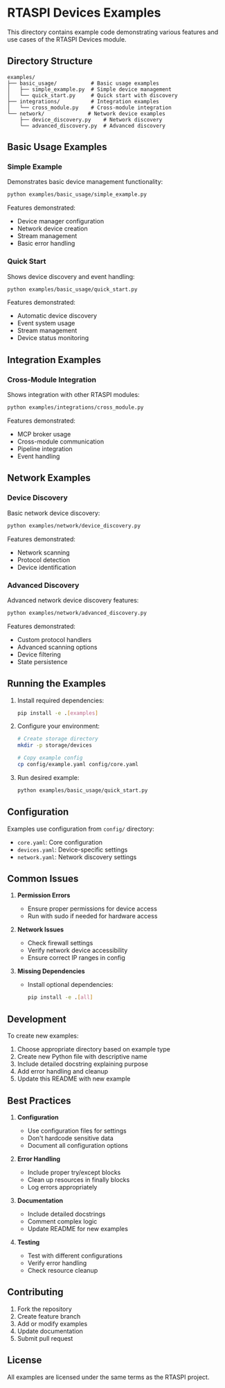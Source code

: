 # RTASPI Devices Examples

This directory contains example code demonstrating various features and use cases of the RTASPI Devices module.

## Directory Structure

```
examples/
├── basic_usage/           # Basic usage examples
│   ├── simple_example.py  # Simple device management
│   └── quick_start.py     # Quick start with discovery
├── integrations/          # Integration examples
│   └── cross_module.py    # Cross-module integration
└── network/              # Network device examples
    ├── device_discovery.py    # Network discovery
    └── advanced_discovery.py  # Advanced discovery
```

## Basic Usage Examples

### Simple Example

Demonstrates basic device management functionality:

```bash
python examples/basic_usage/simple_example.py
```

Features demonstrated:
- Device manager configuration
- Network device creation
- Stream management
- Basic error handling

### Quick Start

Shows device discovery and event handling:

```bash
python examples/basic_usage/quick_start.py
```

Features demonstrated:
- Automatic device discovery
- Event system usage
- Stream management
- Device status monitoring

## Integration Examples

### Cross-Module Integration

Shows integration with other RTASPI modules:

```bash
python examples/integrations/cross_module.py
```

Features demonstrated:
- MCP broker usage
- Cross-module communication
- Pipeline integration
- Event handling

## Network Examples

### Device Discovery

Basic network device discovery:

```bash
python examples/network/device_discovery.py
```

Features demonstrated:
- Network scanning
- Protocol detection
- Device identification

### Advanced Discovery

Advanced network device discovery features:

```bash
python examples/network/advanced_discovery.py
```

Features demonstrated:
- Custom protocol handlers
- Advanced scanning options
- Device filtering
- State persistence

## Running the Examples

1. Install required dependencies:
   ```bash
   pip install -e .[examples]
   ```

2. Configure your environment:
   ```bash
   # Create storage directory
   mkdir -p storage/devices

   # Copy example config
   cp config/example.yaml config/core.yaml
   ```

3. Run desired example:
   ```bash
   python examples/basic_usage/quick_start.py
   ```

## Configuration

Examples use configuration from `config/` directory:

- `core.yaml`: Core configuration
- `devices.yaml`: Device-specific settings
- `network.yaml`: Network discovery settings

## Common Issues

1. **Permission Errors**
   - Ensure proper permissions for device access
   - Run with sudo if needed for hardware access

2. **Network Issues**
   - Check firewall settings
   - Verify network device accessibility
   - Ensure correct IP ranges in config

3. **Missing Dependencies**
   - Install optional dependencies:
     ```bash
     pip install -e .[all]
     ```

## Development

To create new examples:

1. Choose appropriate directory based on example type
2. Create new Python file with descriptive name
3. Include detailed docstring explaining purpose
4. Add error handling and cleanup
5. Update this README with new example

## Best Practices

1. **Configuration**
   - Use configuration files for settings
   - Don't hardcode sensitive data
   - Document all configuration options

2. **Error Handling**
   - Include proper try/except blocks
   - Clean up resources in finally blocks
   - Log errors appropriately

3. **Documentation**
   - Include detailed docstrings
   - Comment complex logic
   - Update README for new examples

4. **Testing**
   - Test with different configurations
   - Verify error handling
   - Check resource cleanup

## Contributing

1. Fork the repository
2. Create feature branch
3. Add or modify examples
4. Update documentation
5. Submit pull request

## License

All examples are licensed under the same terms as the RTASPI project.
